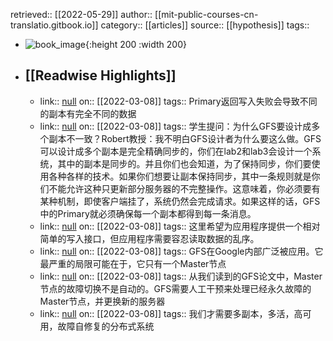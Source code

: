 retrieved:: [[2022-05-29]]
author:: [[mit-public-courses-cn-translatio.gitbook.io]]
category:: [[articles]]
source:: [[hypothesis]]
tags::

- ![book_image](https://readwise-assets.s3.amazonaws.com/static/images/article0.00998d930354.png){:height 200 :width 200}
- ## [[Readwise Highlights]]
	- link:: [null](null)
	  on:: [[2022-03-08]]
	  tags:: 
	  Primary返回写入失败会导致不同的副本有完全不同的数据
	- link:: [null](null)
	  on:: [[2022-03-08]]
	  tags:: 
	  学生提问：为什么GFS要设计成多个副本不一致？Robert教授：我不明白GFS设计者为什么要这么做。GFS可以设计成多个副本是完全精确同步的，你们在lab2和lab3会设计一个系统，其中的副本是同步的。并且你们也会知道，为了保持同步，你们要使用各种各样的技术。如果你们想要让副本保持同步，其中一条规则就是你们不能允许这种只更新部分服务器的不完整操作。这意味着，你必须要有某种机制，即使客户端挂了，系统仍然会完成请求。如果这样的话，GFS中的Primary就必须确保每一个副本都得到每一条消息。
	- link:: [null](null)
	  on:: [[2022-03-08]]
	  tags:: 
	  这里希望为应用程序提供一个相对简单的写入接口，但应用程序需要容忍读取数据的乱序。
	- link:: [null](null)
	  on:: [[2022-03-08]]
	  tags:: 
	  GFS在Google内部广泛被应用。它最严重的局限可能在于，它只有一个Master节点
	- link:: [null](null)
	  on:: [[2022-03-08]]
	  tags:: 
	  从我们读到的GFS论文中，Master节点的故障切换不是自动的。GFS需要人工干预来处理已经永久故障的Master节点，并更换新的服务器
	- link:: [null](null)
	  on:: [[2022-03-08]]
	  tags:: 
	  我们才需要多副本，多活，高可用，故障自修复的分布式系统